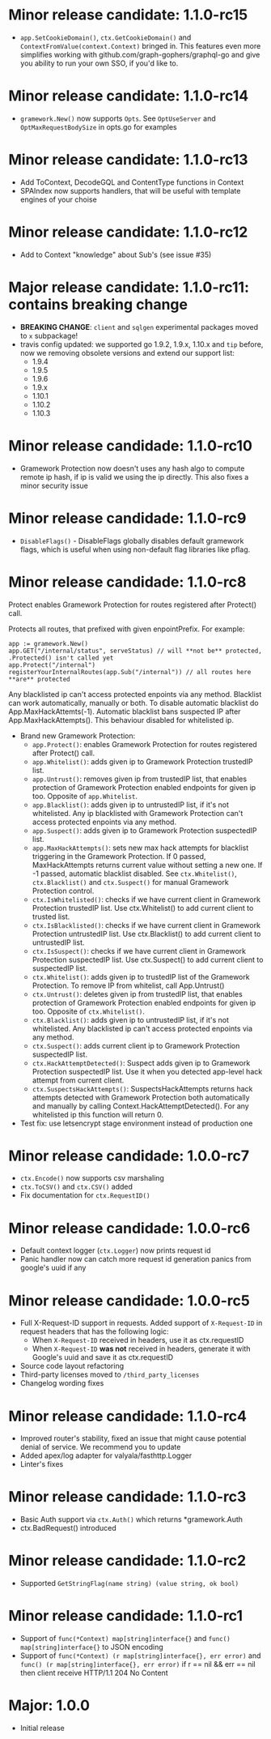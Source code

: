 # Minor release candidate: 1.1.0-rc15
- `app.SetCookieDomain()`, `ctx.GetCookieDomain()` and `ContextFromValue(context.Context)` bringed in.
This features even more simplifies working with github.com/graph-gophers/graphql-go and give you
ability to run your own SSO, if you'd like to.

# Minor release candidate: 1.1.0-rc14
- `gramework.New()` now supports `Opts`. See `OptUseServer` and `OptMaxRequestBodySize` in opts.go for examples

# Minor release candidate: 1.1.0-rc13
- Add ToContext, DecodeGQL and ContentType functions in Context
- SPAIndex now supports handlers, that will be useful with template engines of your choise

# Minor release candidate: 1.1.0-rc12
- Add to Context "knowledge" about Sub's (see issue #35)

# Major release candidate: 1.1.0-rc11: contains breaking change
- **BREAKING CHANGE**: `client` and `sqlgen` experimental packages moved to `x` subpackage!
- travis config updated: we supported go 1.9.2, 1.9.x, 1.10.x and `tip` before, now we removing obsolete versions and extend our support list:
  - 1.9.4
  - 1.9.5
  - 1.9.6
  - 1.9.x
  - 1.10.1
  - 1.10.2
  - 1.10.3

# Minor release candidade: 1.1.0-rc10
- Gramework Protection now doesn't uses any hash algo to compute remote ip hash, if ip is valid we using the ip directly.
  This also fixes a minor security issue

# Minor release candidade: 1.1.0-rc9
- `DisableFlags()` - DisableFlags globally disables default gramework flags, which is useful when using non-default flag libraries like pflag.

# Minor release candidade: 1.1.0-rc8
Protect enables Gramework Protection for routes registered after Protect() call.

Protects all routes, that prefixed with given enpointPrefix.
For example:
```golang
app := gramework.New()
app.GET("/internal/status", serveStatus) // will **not be** protected, .Protected() isn't called yet
app.Protect("/internal")
registerYourInternalRoutes(app.Sub("/internal")) // all routes here **are** protected
```
Any blacklisted ip can't access protected enpoints via any method.
Blacklist can work automatically, manually or both. To disable automatic blacklist do App.MaxHackAttemts(-1).
Automatic blacklist bans suspected IP after App.MaxHackAttempts(). This behaviour disabled for whitelisted ip.

- Brand new Gramework Protection:
  - `app.Protect()`: enables Gramework Protection for routes registered after Protect() call.
  - `app.Whitelist()`: adds given ip to Gramework Protection trustedIP list.
  - `app.Untrust()`: removes given ip from trustedIP list, that enables protection of Gramework Protection enabled endpoints for given ip too. Opposite of `app.Whitelist`.
  - `app.Blacklist()`: adds given ip to untrustedIP list, if it's not whitelisted. Any ip blacklisted with Gramework Protection can't access protected enpoints via any method.
  - `app.Suspect()`: adds given ip to Gramework Protection suspectedIP list.
  - `app.MaxHackAttempts()`: sets new max hack attempts for blacklist triggering in the Gramework Protection. If 0 passed, MaxHackAttempts returns current value without setting a new one. If -1 passed, automatic blacklist disabled. See `ctx.Whitelist()`, `ctx.Blacklist()` and `ctx.Suspect()` for manual Gramework Protection control.
  - `ctx.IsWhitelisted()`: checks if we have current client in Gramework Protection trustedIP list. Use ctx.Whitelist() to add current client to trusted list.
  - `ctx.IsBlacklisted()`: checks if we have current client in Gramework Protection untrustedIP list. Use ctx.Blacklist() to add current client to untrustedIP list.
  - `ctx.IsSuspect()`: checks if we have current client in Gramework Protection suspectedIP list. Use ctx.Suspect() to add current client to suspectedIP list.
  - `ctx.Whitelist()`: adds given ip to trustedIP list of the Gramework Protection. To remove IP from whitelist, call App.Untrust()
  - `ctx.Untrust()`: deletes given ip from trustedIP list, that enables protection of Gramework Protection enabled endpoints for given ip too. Opposite of `ctx.Whitelist()`.
  - `ctx.Blacklist()`: adds given ip to untrustedIP list, if it's not whitelisted. Any blacklisted ip can't access protected enpoints via any method.
  - `ctx.Suspect()`: adds current client ip to Gramework Protection suspectedIP list.
  - `ctx.HackAttemptDetected()`: Suspect adds given ip to Gramework Protection suspectedIP list. Use it when you detected app-level hack attempt from current client.
  - `ctx.SuspectsHackAttempts()`: SuspectsHackAttempts returns hack attempts detected with Gramework Protection both automatically and manually by calling Context.HackAttemptDetected(). For any whitelisted ip this function will return 0.
- Test fix: use letsencrypt stage environment instead of production one

# Minor release candidade: 1.0.0-rc7
- `ctx.Encode()` now supports csv marshaling
- `ctx.ToCSV()` and `ctx.CSV()` added
- Fix documentation for `ctx.RequestID()`

# Minor release candidade: 1.0.0-rc6
- Default context logger (`ctx.Logger`) now prints request id
- Panic handler now can catch more request id generation panics from google's uuid if any

# Minor release candidade: 1.0.0-rc5
- Full X-Request-ID support in requests.
  Added support of `X-Request-ID` in request headers that has the following logic:
    - When `X-Request-ID` received in headers, use it as ctx.requestID
    - When `X-Request-ID` **was not** received in headers, generate it with Google's uuid and save it as ctx.requestID
- Source code layout refactoring
- Third-party licenses moved to `/third_party_licenses`
- Changelog wording fixes

# Minor release candidade: 1.1.0-rc4
- Improved router's stability, fixed an issue that might cause potential denial of service.
  We recommend you to update
- Added apex/log adapter for valyala/fasthttp.Logger
- Linter's fixes

# Minor release candidade: 1.1.0-rc3
- Basic Auth support via `ctx.Auth()` which returns *gramework.Auth
- ctx.BadRequest() introduced

# Minor release candidade: 1.1.0-rc2
- Supported `GetStringFlag(name string) (value string, ok bool)`

# Minor release candidade: 1.1.0-rc1
- Support of `func(*Context) map[string]interface{}` and `func() map[string]interface{}` to JSON encoding
- Support of `func(*Context) (r map[string]interface{}, err error)` and `func() (r map[string]interface{}, err error)`
  if r == nil && err == nil then client receive HTTP/1.1 204 No Content

# Major: 1.0.0
- Initial release
